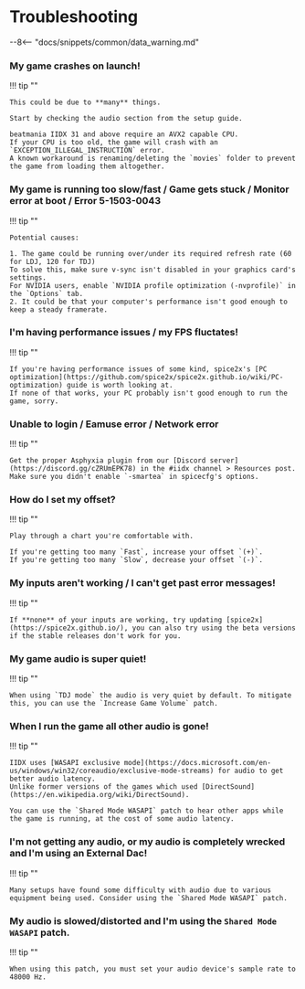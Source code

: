 # Troubleshooting

--8<-- "docs/snippets/common/data_warning.md"

### My game crashes on launch!

!!! tip ""

    This could be due to **many** things.

	Start by checking the audio section from the setup guide.

	beatmania IIDX 31 and above require an AVX2 capable CPU.  
	If your CPU is too old, the game will crash with an `EXCEPTION_ILLEGAL_INSTRUCTION` error.  
	A known workaround is renaming/deleting the `movies` folder to prevent the game from loading them altogether. 

### My game is running too slow/fast / Game gets stuck / Monitor error at boot / Error 5-1503-0043

!!! tip ""

	Potential causes:

	1. The game could be running over/under its required refresh rate (60 for LDJ, 120 for TDJ)  
	To solve this, make sure v-sync isn't disabled in your graphics card's settings.
	For NVIDIA users, enable `NVIDIA profile optimization (-nvprofile)` in the `Options` tab. 
	2. It could be that your computer's performance isn't good enough to keep a steady framerate.
	
### I'm having performance issues / my FPS fluctates!

!!! tip ""

    If you're having performance issues of some kind, spice2x's [PC optimization](https://github.com/spice2x/spice2x.github.io/wiki/PC-optimization) guide is worth looking at.
	If none of that works, your PC probably isn't good enough to run the game, sorry.

### Unable to login / Eamuse error / Network error

!!! tip ""

	Get the proper Asphyxia plugin from our [Discord server](https://discord.gg/cZRUmEPK78) in the #iidx channel > Resources post.
	Make sure you didn't enable `-smartea` in spicecfg's options.

### How do I set my offset?

!!! tip ""

	Play through a chart you're comfortable with.

	If you're getting too many `Fast`, increase your offset `(+)`.   
	If you're getting too many `Slow`, decrease your offset `(-)`.

### My inputs aren't working / I can't get past error messages!

!!! tip ""

	If **none** of your inputs are working, try updating [spice2x](https://spice2x.github.io/), you can also try using the beta versions if the stable releases don't work for you.

### My game audio is super quiet!

!!! tip ""

	When using `TDJ mode` the audio is very quiet by default. To mitigate this, you can use the `Increase Game Volume` patch.

### When I run the game all other audio is gone!

!!! tip ""

	IIDX uses [WASAPI exclusive mode](https://docs.microsoft.com/en-us/windows/win32/coreaudio/exclusive-mode-streams) for audio to get better audio latency.  
	Unlike former versions of the games which used [DirectSound](https://en.wikipedia.org/wiki/DirectSound).   
	
	You can use the `Shared Mode WASAPI` patch to hear other apps while the game is running, at the cost of some audio latency.

### I'm not getting any audio, or my audio is completely wrecked and I'm using an External Dac!

!!! tip ""

	Many setups have found some difficulty with audio due to various equipment being used. Consider using the `Shared Mode WASAPI` patch.

### My audio is slowed/distorted and I'm using the `Shared Mode WASAPI` patch.

!!! tip ""

	When using this patch, you must set your audio device's sample rate to 48000 Hz.